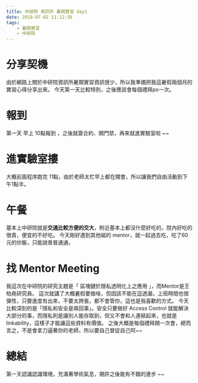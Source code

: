 ```yaml
---
title: 中研院 資訊所 暑期實習 day1
date: 2018-07-02 11:12:38
tags: 
    - 暑期實習
    - 中研院
---
```

# 分享契機
由於網路上關於中研院資訊所暑期實習資訊很少，所以我準備把我這暑假兩個月的實習心得分享出來。
今天第一天比較特別，之後應該會每個禮拜po一次。
# 報到
第一天 早上 10點報到 ，之後就簽合約、開門禁，再來就進實驗室啦 ~~
# 進實驗室摟
大概前面程序跑完 11點，由於老師太忙早上都在開會，所以讓我們自由活動到下午1點半。
# 午餐
基本上中研院就是**交通比較方便的交大**，附近基本上都沒什麼好吃的，院內好吃的很貴，便宜的不好吃。
今天剛好遇到其他組的 mentor，就一起過去吃，吃了60元的炒飯，只能說普普通通。
# 找 Mentor Meeting
我這次在中研院的研究主題是「 區塊鏈於隱私透明化上之應用 」，而Mentor是王柏堯研究員。
這次就講了大概暑假要做啥，但因該不能在這透漏，上班時間也很彈性，只要進度有出來，不要太誇張，都不會管你，這也是我喜歡的方式。
今天比較深刻的是「隱私和安全是兩回事」。安全只要做好 Access Control 就能解決大部分的事，而隱私則是讓別人能存取到，但又不會和人連結起來，也就是linkability，這樣子才能讓這些資料有價值。
之後大概是每個禮拜開一次會，總而言之，不是會拿刀逼著你的老師，所以要自己督促自己阿~~

# 總結
第一天認識認識環境，充滿著學術氣息，期許之後能有不錯的進步 ~~ 
